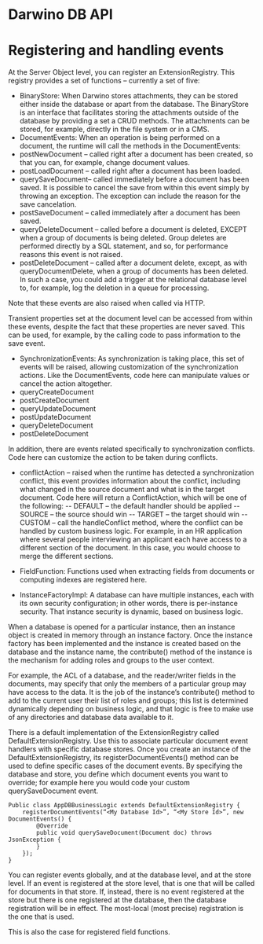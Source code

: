 Darwino DB API
=======================

# Registering and handling events
At the Server Object level, you can register an ExtensionRegistry. This registry provides a set of functions – currently a set of five:
-	BinaryStore: When Darwino stores attachments, they can be stored either inside the database or apart from the database. The BinaryStore is an interface that facilitates storing the attachments outside of the database by providing a set a CRUD methods. The attachments can be stored, for example, directly in the file system or in a CMS.
-	DocumentEvents: When an operation is being performed on a document, the runtime will call the methods in the DocumentEvents:
 - postNewDocument – called right after a document has been created, so that you can, for example, change document values.
 - postLoadDocument – called right after a document has been loaded.
 - querySaveDocument– called immediately before a document has been saved. It is possible to cancel the save from within this event simply by throwing an exception. The exception can include the reason for the save cancelation.
 - postSaveDocument – called immediately after a document has been saved.
 - queryDeleteDocument – called before a document is deleted, EXCEPT when a group of documents is being deleted. Group deletes are performed directly by a SQL statement, and so, for performance reasons this event is not raised.
 - postDeleteDocument – called after a document delete, except, as with queryDocumentDelete, when a group of documents has been deleted. In such a case, you could add a trigger at the relational database level to, for example, log the deletion in a queue for processing.
 
 Note that these events are also raised when called via HTTP. 
 
 Transient properties set at the document level can be accessed from within these events, despite the fact that these properties are never saved. This can be used, for example, by the calling code to pass information to the save event.

-	SynchronizationEvents: As synchronization is taking place, this set of events will be raised, allowing customization of the synchronization actions. Like the DocumentEvents, code here can manipulate values or cancel the action altogether.
 - queryCreateDocument
 - postCreateDocument
 - queryUpdateDocument
 - postUpdateDocument
 - queryDeleteDocument
 - postDeleteDocument
 
 In addition, there are events related specifically to synchronization conflicts. Code here can customize the action to be taken during conflicts.

 - conflictAction – raised when the runtime has detected a synchronization conflict, this event provides information about the conflict, including what changed in the source document and what is in the target document. Code here will return a ConflictAction, which will be one of the following:
  -- DEFAULT – the default handler should be applied
  -- SOURCE – the source should win
  -- TARGET – the target should win
  -- CUSTOM – call the handleConflict method, where the conflict can be handled by custom business logic. For example, in an HR application where several people interviewing an applicant each have access to a different section of the document. In this case, you would choose to merge the different sections.
  
-	FieldFunction: Functions used when extracting fields from documents or computing indexes are registered here.
 
-	InstanceFactoryImpl: A database can have multiple instances, each with its own security configuration; in other words, there is per-instance security. That instance security is dynamic, based on business logic. 

 When a database is opened for a particular instance, then an instance object is created in memory through an instance factory. Once the instance factory has been implemented and the instance is created based on the database and the instance name, the contribute() method of the instance is the mechanism for adding roles and groups to the user context.

 For example, the ACL of a database, and the reader/writer fields in the documents, may specify that only the members of a particular group may have access to the data. It is the job of the instance’s contribute() method to add to the current user their list of roles and groups; this list is determined dynamically depending on business logic, and that logic is free to make use of any directories and database data available to it. 

There is a default implementation of the ExtensionRegistry called DefaultExtensionRegistry. Use this to associate particular document event handlers with specific database stores. Once you create an instance of the DefaultExtensionRegistry, its registerDocumentEvents() method can be used to define specific cases of the document events. By specifying the database and store, you define which document events you want to override; for example here you would code your custom querySaveDocument event.
```
Public class AppDBBusinessLogic extends DefaultExtensionRegistry {
	registerDocumentEvents(“<My Database Id>”, “<My Store Id>”, new DocumentEvents() {
		@Override
		public void querySaveDocument(Document doc) throws JsonException {
		}
	});
}
```

 You can register events globally, and at the database level, and at the store level. If an event is registered at the store level, that is one that will be called for documents in that store. If, instead, there is no event registered at the store but there is one registered at the database, then the database registration will be in effect. The most-local (most precise) registration is the one that is used.

 This is also the case for registered field functions.
